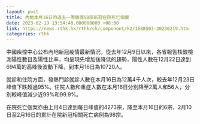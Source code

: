 ```yaml
---
layout: post
title: 內地本月16日的過去一周錄得98宗新冠在院死亡個案
date: 2023-02-19 13:54:40.000000000 +08:00
link: https://news.rthk.hk/rthk/ch/component/k2/1688503-20230219.htm
categories: rthk
---
```


中國疾控中心公布內地新冠疫情最新情況，從去年12月9日以來，各省報告核酸檢測陽性數目及陽性比率，均呈現先增加後降低的趨勢，陽性人數在12月22日達到694萬的高峰後波動下降，到本月16日為10720人。

就診和住院方面，發熱門診就診人數在本月16日為12萬4千人次，較去年12月23日峰值下跌超過95%。住院人數和重症人數在本月16日分別降至2萬人和56人，分別較峰值減少近99%和99.9%。

在院死亡個案亦由上月4日達到每日峰值的4273宗，降至本月16日的6宗，2月10日至2月16日的累計在院新冠相關死亡病例為98宗。
